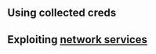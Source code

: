 
## Using collected creds

## Exploiting [network services](https://github.com/Kahvi-0/Vulnerabilities-and-Exploitations/tree/master/Windows)
